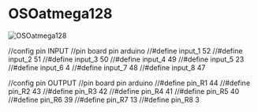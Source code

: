 # OSOatmega128

![OSOatmega128](https://user-images.githubusercontent.com/30437129/200106176-7de84532-5296-4eaf-978b-4305c078f68c.jpg)

//config pin INPUT
//pin     board     pin arduino
//#define input_1   52
//#define input_2   51
//#define input_3   50
//#define input_4   49
//#define input_5   23
//#define input_6   4
//#define input_7   48
//#define input_8   47

//config pin OUTPUT
//pin     board   pin arduino
//#define pin_R1  44
//#define pin_R2  43
//#define pin_R3  42
//#define pin_R4  41
//#define pin_R5  40
//#define pin_R6  39
//#define pin_R7  13
//#define pin_R8  3
